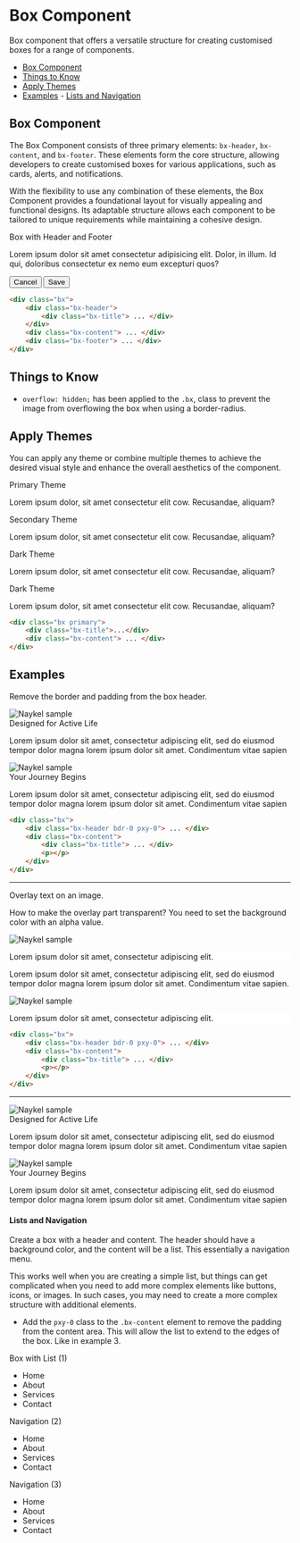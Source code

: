 # Box Component

<p class="lead">Box component that offers a versatile structure for creating customised boxes for a range of components.</p>

- [Box Component](#box-component-1)
- [Things to Know](#things-to-know)
- [Apply Themes](#apply-themes)
- [Examples](#examples)
        - [Lists and Navigation](#lists-and-navigation)


## Box Component

The Box Component consists of three primary elements: `bx-header`, `bx-content`, and `bx-footer`.
These elements form the core structure, allowing developers to create customised boxes for various
applications, such as cards, alerts, and notifications.

With the flexibility to use any combination of these elements, the Box Component provides a
foundational layout for visually appealing and functional designs. Its adaptable structure allows
each component to be tailored to unique requirements while maintaining a cohesive design.

<div class="bx w-24">
    <div class="bx-header">
        <div class="bx-title">Box with Header and Footer</div>
    </div>
    <div class="bx-content">
        <p>Lorem ipsum dolor sit amet consectetur adipisicing elit. Dolor, in illum. Id qui, doloribus consectetur ex nemo eum excepturi quos?</p>
    </div>
    <div class="bx-footer tar">
        <button class="btn primary outline">Cancel</button>
        <button class="btn primary">Save</button>
    </div>
</div>


```html
<div class="bx">
    <div class="bx-header">
        <div class="bx-title"> ... </div>
    </div>
    <div class="bx-content"> ... </div>
    <div class="bx-footer"> ... </div>
</div>
```

## Things to Know

- `overflow: hidden;` has been applied to the `.bx`,  class to prevent the image from overflowing the
  box when using a border-radius.

## Apply Themes

You can apply any theme or combine multiple themes to achieve the desired visual style and enhance
the overall aesthetics of the component.

<div class="grid cols-2">
    <div class="bx primary">
        <div class="bx-title">Primary Theme</div>
        <p>Lorem ipsum dolor, sit amet consectetur elit cow. Recusandae, aliquam?</p>
    </div>
    <div class="bx secondary">
        <div class="bx-title">Secondary Theme</div>
        <p>Lorem ipsum dolor, sit amet consectetur elit cow. Recusandae, aliquam?</p>
    </div>
    <div class="bx dark">
        <div class="bx-title">Dark Theme</div>
        <p>Lorem ipsum dolor, sit amet consectetur elit cow. Recusandae, aliquam?</p>
    </div>
    <div class="bx light">
        <div class="bx-title">Dark Theme</div>
        <p>Lorem ipsum dolor, sit amet consectetur elit cow. Recusandae, aliquam?</p>
    </div>
</div>

```html
<div class="bx primary">
    <div class="bx-title">...</div>
    <div class="bx-content"> ... </div>
</div>
```

## Examples

Remove the border and padding from the box header.

<div class="grid cols-2 tac">
    <div class="bx">
        <div class="bx-header bdr-0 pxy-0">
            <img src="/images/samples/sample001-600x338.jpg" alt="Naykel sample">
        </div>
        <div class="bx-content">
            <div class="bx-title">Designed for Active Life</div>
            <p>Lorem ipsum dolor sit amet, consectetur adipiscing elit, sed do eiusmod tempor dolor magna lorem ipsum dolor sit amet. Condimentum vitae sapien </p>
        </div>
    </div>
    <div class="bx">
        <div class="bx-header">
            <img src="/images/samples/sample003-600x338.jpg" alt="Naykel sample">
        </div>
        <div class="bx-content">
            <div class="bx-title">Your Journey Begins</div>
            <p>Lorem ipsum dolor sit amet, consectetur adipiscing elit, sed do eiusmod tempor dolor magna lorem ipsum dolor sit amet. Condimentum vitae sapien </p>
        </div>
    </div>
</div>

```html
<div class="bx">
    <div class="bx-header bdr-0 pxy-0"> ... </div>
    <div class="bx-content">
        <div class="bx-title"> ... </div>
        <p></p>
    </div>
</div>
```

--- 

Overlay text on an image.

How to make the overlay part transparent? You need to set the background color with an alpha value.


<div class="grid cols-2 tac">
    <div>
        <div class="bx">
            <div class="bx-header bdr-0 pxy-0 relative">
                <img src="/images/samples/sample001-600x338.jpg" alt="Naykel sample">
                <div class="pxy absolute pos-x pos-b" style="background-color: rgba(255,255,255, 0.9);">
                    <p>Lorem ipsum dolor sit amet, consectetur adipiscing elit. </p>
                </div>
            </div>
            <div class="bx-content">
                <p>Lorem ipsum dolor sit amet, consectetur adipiscing elit, sed do eiusmod tempor dolor magna lorem ipsum dolor sit amet. Condimentum vitae sapien. </p>
            </div>
        </div>
    </div>
    <div>
        <div class="bx">
            <div class="bx-header bdr-0 pxy-0 relative">
                <img src="/images/samples/sample001-600x338.jpg" alt="Naykel sample">
                <div class="pxy absolute pos-x pos-b" style="background-color: rgba(255,255,255, 0.9);">
                    <p>Lorem ipsum dolor sit amet, consectetur adipiscing elit. </p>
                </div>
            </div>
        </div>
    </div>
</div>


```html
<div class="bx">
    <div class="bx-header bdr-0 pxy-0"> ... </div>
    <div class="bx-content">
        <div class="bx-title"> ... </div>
        <p></p>
    </div>
</div>
```

---

<div class="grid cols-2 tac mt">
    <div>
        <img src="/images/samples/sample001-600x338.jpg" alt="Naykel sample">
        <div class="bx bdr-0">
            <div class="bx-title">Designed for Active Life</div>
            <p>Lorem ipsum dolor sit amet, consectetur adipiscing elit, sed do eiusmod tempor dolor magna lorem ipsum dolor sit amet. Condimentum vitae sapien </p>
        </div>
    </div>
    <div>
        <img src="/images/samples/sample003-600x338.jpg" alt="Naykel sample">
        <div class="bx bdr-0">
            <div class="bx-title">Your Journey Begins</div>
            <p>Lorem ipsum dolor sit amet, consectetur adipiscing elit, sed do eiusmod tempor dolor magna lorem ipsum dolor sit amet. Condimentum vitae sapien </p>
        </div>
    </div>
</div>


#### Lists and Navigation

Create a box with a header and content. The header should have a background color, and the content
will be a list. This essentially a navigation menu.

This works well when you are creating a simple list, but things can get complicated when you need to
add more complex elements like buttons, icons, or images. In such cases, you may need to create a
more complex structure with additional elements.

- Add the `pxy-0` class to the `.bx-content` element to remove the padding from the content area.
  This will allow the list to extend to the edges of the box. Like in example 3.

<div class="grid cols-3 va-t">
    <div class="bx">
        <div class="bx-header primary">
            <div class="bx-title">Box with List (1)</div>
        </div>
        <div class="bx-content bg-blue-100">
            <ul>
                <li>Home</li>
                <li>About</li>
                <li>Services</li>
                <li>Contact</li>
            </ul>
        </div>
    </div>
    <div class="bx">
        <div class="bx-header primary">
            <div class="bx-title">Navigation (2)</div>
        </div>
        <div class="bx-content bg-blue-100">
            <ul class="menu">
                <li class="menu-item">Home</li>
                <li class="menu-item">About</li>
                <li class="menu-item">Services</li>
                <li class="menu-item">Contact</li>
            </ul>
        </div>
    </div>
    <div class="bx rounded-1">
        <div class="bx-header primary">
            <div class="bx-title">Navigation (3)</div>
        </div>
        <div class="bx-content bg-blue-100 pxy-0">
            <ul class="menu">
                <li class="menu-item">Home</li>
                <li class="menu-item">About</li>
                <li class="menu-item">Services</li>
                <li class="menu-item">Contact</li>
            </ul>
        </div>
    </div>
</div>
